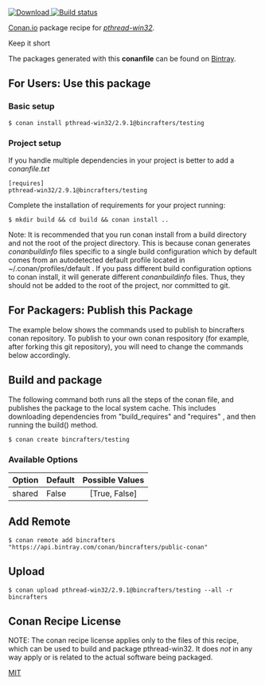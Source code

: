 [![Download](https://api.bintray.com/packages/bincrafters/public-conan/pthread-win32%3Abincrafters/images/download.svg) ](https://bintray.com/bincrafters/public-conan/pthread-win32%3Abincrafters/_latestVersion)
[![Build status](https://ci.appveyor.com/api/projects/status/github/bincrafters/conan-pthread-win32?branch=testing%2F2.9.1&svg=true)](https://ci.appveyor.com/project/bincrafters/conan-pthread-win32)

[Conan.io](https://conan.io) package recipe for [*pthread-win32*](http://www.sourceware.org/pthreads-win32/).

Keep it short

The packages generated with this **conanfile** can be found on [Bintray](https://bintray.com/bincrafters/public-conan/pthread-win32%3Abincrafters).

## For Users: Use this package

### Basic setup

    $ conan install pthread-win32/2.9.1@bincrafters/testing

### Project setup

If you handle multiple dependencies in your project is better to add a *conanfile.txt*

    [requires]
    pthread-win32/2.9.1@bincrafters/testing


Complete the installation of requirements for your project running:

    $ mkdir build && cd build && conan install ..

Note: It is recommended that you run conan install from a build directory and not the root of the project directory.  This is because conan generates *conanbuildinfo* files specific to a single build configuration which by default comes from an autodetected default profile located in ~/.conan/profiles/default .  If you pass different build configuration options to conan install, it will generate different *conanbuildinfo* files.  Thus, they should not be added to the root of the project, nor committed to git.

## For Packagers: Publish this Package

The example below shows the commands used to publish to bincrafters conan repository. To publish to your own conan respository (for example, after forking this git repository), you will need to change the commands below accordingly.

## Build and package

The following command both runs all the steps of the conan file, and publishes the package to the local system cache.  This includes downloading dependencies from "build_requires" and "requires" , and then running the build() method.

    $ conan create bincrafters/testing


### Available Options
| Option        | Default | Possible Values  |
| ------------- |:----------------- |:------------:|
| shared      | False |  [True, False] |

## Add Remote

    $ conan remote add bincrafters "https://api.bintray.com/conan/bincrafters/public-conan"

## Upload

    $ conan upload pthread-win32/2.9.1@bincrafters/testing --all -r bincrafters


## Conan Recipe License

NOTE: The conan recipe license applies only to the files of this recipe, which can be used to build and package pthread-win32.
It does *not* in any way apply or is related to the actual software being packaged.

[MIT](git@github.com:bincrafters/conan-pthread-win32.git/blob/testing/2.9.1/LICENSE.md)

